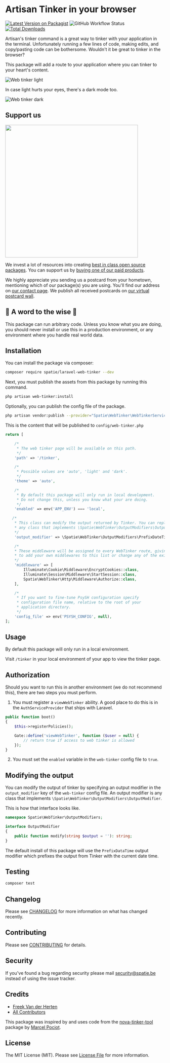 # Artisan Tinker in your browser

[![Latest Version on Packagist](https://img.shields.io/packagist/v/spatie/laravel-web-tinker.svg?style=flat-square)](https://packagist.org/packages/spatie/laravel-web-tinker)
![GitHub Workflow Status](https://img.shields.io/github/workflow/status/spatie/laravel-web-tinker/run-tests?label=tests)
[![Total Downloads](https://img.shields.io/packagist/dt/spatie/laravel-web-tinker.svg?style=flat-square)](https://packagist.org/packages/spatie/laravel-web-tinker)

Artisan's tinker command is a great way to tinker with your application in the terminal. Unfortunately running a few lines of code, making edits, and copy/pasting code can be bothersome. Wouldn't it be great to tinker in the browser?

This package will add a route to your application where you can tinker to your heart's content.

![Web tinker light](https://spatie.github.io/laravel-web-tinker/light.png)

In case light hurts your eyes, there's a dark mode too.

![Web tinker dark](https://spatie.github.io/laravel-web-tinker/dark.png)

## Support us

[<img src="https://github-ads.s3.eu-central-1.amazonaws.com/laravel-web-tinker.jpg?t=1" width="419px" />](https://spatie.be/github-ad-click/laravel-web-tinker)

We invest a lot of resources into creating [best in class open source packages](https://spatie.be/open-source). You can support us by [buying one of our paid products](https://spatie.be/open-source/support-us).

We highly appreciate you sending us a postcard from your hometown, mentioning which of our package(s) you are using. You'll find our address on [our contact page](https://spatie.be/about-us). We publish all received postcards on [our virtual postcard wall](https://spatie.be/open-source/postcards).

## 🚨 A word to the wise 🚨

This package can run arbitrary code. Unless you know what you are doing, you should never install or use this in a production environment, or any environment where you handle real world data.

## Installation

You can install the package via composer:

```bash
composer require spatie/laravel-web-tinker --dev
```

Next, you must publish the assets from this package by running this command.

```bash
php artisan web-tinker:install
```

Optionally, you can publish the config file of the package.

```bash
php artisan vendor:publish --provider="Spatie\WebTinker\WebTinkerServiceProvider" --tag="config"
```

This is the content that will be published to `config/web-tinker.php`

```php
return [

    /*
     * The web tinker page will be available on this path.
     */
    'path' => '/tinker',

    /*
     * Possible values are 'auto', 'light' and 'dark'.
     */
    'theme' => 'auto',

    /*
     * By default this package will only run in local development.
     * Do not change this, unless you know what your are doing.
     */
    'enabled' => env('APP_ENV') === 'local',

   /*
    * This class can modify the output returned by Tinker. You can replace this with
    * any class that implements \Spatie\WebTinker\OutputModifiers\OutputModifier.
    */
    'output_modifier' => \Spatie\WebTinker\OutputModifiers\PrefixDateTime::class,

    /*
    * These middleware will be assigned to every WebTinker route, giving you the chance
    * to add your own middlewares to this list or change any of the existing middleware.
    */
    'middleware' => [
        Illuminate\Cookie\Middleware\EncryptCookies::class,
        Illuminate\Session\Middleware\StartSession::class,
        Spatie\WebTinker\Http\Middleware\Authorize::class,
    ],

    /*
     * If you want to fine-tune PsySH configuration specify
     * configuration file name, relative to the root of your
     * application directory.
     */
    'config_file' => env('PSYSH_CONFIG', null),
];
```

## Usage

By default this package will only run in a local environment.

Visit `/tinker` in your local environment of your app to view the tinker page.

## Authorization

Should you want to run this in another environment (we do not recommend this), there are two steps you must perform.

1. You must register a `viewWebTinker` ability. A good place to do this is in the `AuthServiceProvider` that ships with Laravel.

```php
public function boot()
{
    $this->registerPolicies();

    Gate::define('viewWebTinker', function ($user = null) {
        // return true if access to web tinker is allowed
    });
}
```

2. You must set the `enabled` variable in the `web-tinker` config file to `true`.

## Modifying the output

You can modify the output of tinker by specifying an output modifier in the `output_modifier` key of the `web-tinker` config file. An output modifier is any class that implements `\Spatie\WebTinker\OutputModifiers\OutputModifier`.

This is how that interface looks like.

```php
namespace Spatie\WebTinker\OutputModifiers;

interface OutputModifier
{
    public function modify(string $output = ''): string;
}
```

The default install of this package will use the `PrefixDataTime` output modifier which prefixes the output from Tinker with the current date time.

## Testing

``` bash
composer test
```

## Changelog

Please see [CHANGELOG](CHANGELOG.md) for more information on what has changed recently.

## Contributing

Please see [CONTRIBUTING](https://github.com/spatie/.github/blob/main/CONTRIBUTING.md) for details.

## Security

If you've found a bug regarding security please mail [security@spatie.be](mailto:security@spatie.be) instead of using the issue tracker.

## Credits

- [Freek Van der Herten](https://github.com/freekmurze)
- [All Contributors](../../contributors)

This package was inspired by and uses code from the [nova-tinker-tool](https://github.com/beyondcode/nova-tinker-tool) package by [Marcel Pociot](https://github.com/mpociot).

## License

The MIT License (MIT). Please see [License File](LICENSE.md) for more information.
